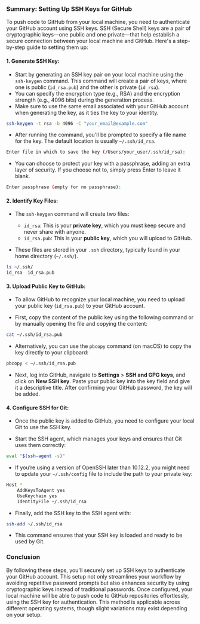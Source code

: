 ### Summary: Setting Up SSH Keys for GitHub

To push code to GitHub from your local machine, you need to authenticate your GitHub account using SSH keys. SSH (Secure Shell) keys are a pair of cryptographic keys—one public and one private—that help establish a secure connection between your local machine and GitHub. Here's a step-by-step guide to setting them up:

#### 1. **Generate SSH Key:**
   - Start by generating an SSH key pair on your local machine using the `ssh-keygen` command. This command will create a pair of keys, where one is public (`id_rsa.pub`) and the other is private (`id_rsa`).
   - You can specify the encryption type (e.g., RSA) and the encryption strength (e.g., 4096 bits) during the generation process.
   - Make sure to use the same email associated with your GitHub account when generating the key, as it ties the key to your identity.

   ```bash
   ssh-keygen -t rsa -b 4096 -C "your_email@example.com"
   ```

   - After running the command, you'll be prompted to specify a file name for the key. The default location is usually `~/.ssh/id_rsa`.

   ```bash
   Enter file in which to save the key (/Users/your_user/.ssh/id_rsa):
   ```

   - You can choose to protect your key with a passphrase, adding an extra layer of security. If you choose not to, simply press Enter to leave it blank.

   ```bash
   Enter passphrase (empty for no passphrase):
   ```

#### 2. **Identify Key Files:**
   - The `ssh-keygen` command will create two files:
     - `id_rsa`: This is your **private key**, which you must keep secure and never share with anyone.
     - `id_rsa.pub`: This is your **public key**, which you will upload to GitHub.

   - These files are stored in your `.ssh` directory, typically found in your home directory (`~/.ssh/`).

   ```bash
   ls ~/.ssh/
   id_rsa  id_rsa.pub
   ```

#### 3. **Upload Public Key to GitHub:**
   - To allow GitHub to recognize your local machine, you need to upload your public key (`id_rsa.pub`) to your GitHub account.

   - First, copy the content of the public key using the following command or by manually opening the file and copying the content:

   ```bash
   cat ~/.ssh/id_rsa.pub
   ```

   - Alternatively, you can use the `pbcopy` command (on macOS) to copy the key directly to your clipboard:

   ```bash
   pbcopy < ~/.ssh/id_rsa.pub
   ```

   - Next, log into GitHub, navigate to **Settings** > **SSH and GPG keys**, and click on **New SSH key**. Paste your public key into the key field and give it a descriptive title. After confirming your GitHub password, the key will be added.

#### 4. **Configure SSH for Git:**
   - Once the public key is added to GitHub, you need to configure your local Git to use the SSH key.

   - Start the SSH agent, which manages your keys and ensures that Git uses them correctly:

   ```bash
   eval "$(ssh-agent -s)"
   ```

   - If you’re using a version of OpenSSH later than 10.12.2, you might need to update your `~/.ssh/config` file to include the path to your private key:

   ```bash
   Host *
       AddKeysToAgent yes
       UseKeychain yes
       IdentityFile ~/.ssh/id_rsa
   ```

   - Finally, add the SSH key to the SSH agent with:

   ```bash
   ssh-add ~/.ssh/id_rsa
   ```

   - This command ensures that your SSH key is loaded and ready to be used by Git.

### Conclusion

By following these steps, you'll securely set up SSH keys to authenticate your GitHub account. This setup not only streamlines your workflow by avoiding repetitive password prompts but also enhances security by using cryptographic keys instead of traditional passwords. Once configured, your local machine will be able to push code to GitHub repositories effortlessly, using the SSH key for authentication. This method is applicable across different operating systems, though slight variations may exist depending on your setup.